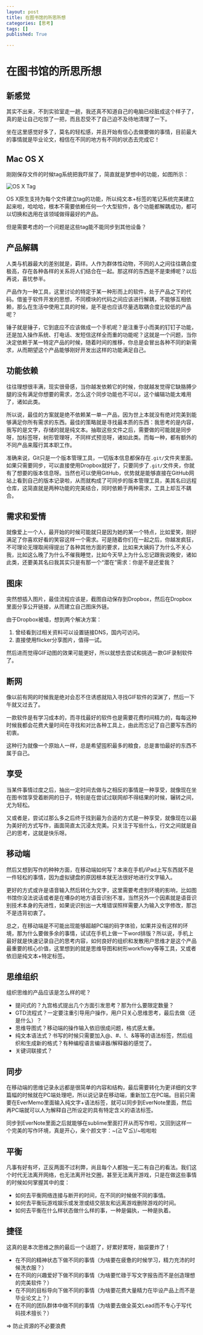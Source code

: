 ```yaml
---
layout: post
title: 在图书馆的所思所想
categories: [思考]
tags: []
published: True

---
```


# 在图书馆的所思所想

## 新感觉

其实不出来，不到实验室走一趟，我还真不知道自己的电脑已经脏成这个样子了，真的是让自己吃惊了一把，而且忍受不了自己迫不及待地清理了一下。

坐在这里感觉好多了，莫名的轻松感，并且开始有信心去做要做的事情，目前最大的事情就是毕业论文，相信在不同的地方有不同的状态去完成它！

## Mac OS X

刚刚保存文件的时候tag系统把我吓尿了，简直就是梦想中的功能，如图所示：

![OS X Tag](file:///Users/Thoughtworks/FarBox/blog.jimmylv.info/_image/2015-05-18/16-05-20.png)

OS X原生支持为每个文件建立tag的功能，所以纯文本+标签的笔记系统完美建立起来啦，哈哈哈，根本不需要依赖任何一个大型软件，各个功能都解耦成功，都可以切换和选用在该领域做得最好的产品。

但是需要考虑的一个问题是这些tag能不能同步到其他设备？

## 产品解耦

人类与机器最大的差别就是，羁绊。人作为群体性动物，不同的人之间往往耦合度极高，存在各种各样的关系将人们结合在一起。那这样的东西是不是束缚呢？以后再说，喜忧参半。

产品作为一种工具，这里讨论的特定于某一种形而上的软件，处于产品之下的代码。借鉴于软件开发的思想，不同模块的代码之间应该进行解耦，不能够互相依赖，那么在生活中使用工具的时候，是不是也应该尽量选取耦合度比较低的产品呢？

锤子就是锤子，它到底应不应该做成一个手机呢？是注重于小而美的钉钉子功能，还是加入操作系统、打电话、发短信这样全而重的功能呢？这就是一个问题，当你决定依赖于某一特定产品的时候，随着时间的推移，你总是会冒出各种不同的新需求，从而期望这个产品能够刚好开发出这样的功能满足自己。

## 功能依赖

往往理想很丰满，现实很骨感，当你越发依赖它的时候，你就越发觉得它缺胳膊少腿的没有满足你想要的需求，怎么这个同步功能也不可以，这个编辑功能太难用了，诸如此类。

所以说，最佳的方案就是绝不依赖某一单一产品，因为世上本就没有绝对完美到能够满足你所有需求的东西。最佳的策略就是寻找最本质的东西：我思考的是内容，我写的是文字，存储的就是纯文本。抽取这些文件之后，需要做的可能就是同步呀，加标签呀，树形管理呀，不同样式预览呀，诸如此类。而每一种，都有额外的不同产品来履行其本职工作。

准确来说，Git只是一个版本管理工具，一切版本信息都保存在`.git/`文件夹里面。如果只需要同步，可以直接使用Dropbox就好了，只要同步了`.git/`文件夹，你就有了想要的版本信息呀。当然也可以使用GitHub，优势就是能够直接在GitHub网站上看到自己的版本记录啦，从而就构成了可同步的版本管理工具，美其名曰远程仓库，这简直就是两种功能的完美结合，同时依赖于两种需求，工具上却互不耦合。

## 需求和爱情

就像爱上一个人，最开始的时候可能就只是因为她的某一个特点，比如爱笑，刚好满足了你喜欢好看的笑容这样一个需求。可是随着你们在一起之后，你越发疯狂，不可理论无理取闹得提出了各种其他方面的要求，比如来大姨妈了为什么不关心我，比如这么晚了为什么不催我睡觉，比如今天早上为什么忘记跟我说晚安，诸如此类，还要美其名曰我其实只是有那一个“潜在”需求：你是不是还爱我？

## 图床

突然想插入图片，最佳流程应该是，截图自动保存到Dropbox，然后在Dropbox里面分享公开链接，从而建立自己图床外链。

由于Dropbox被墙，想到两个解决方案：

1. 曾经看到过相关资料可以设置链接DNS，国内可访问。
2. 直接使用flicker分享图片，值得一试。

然后进而觉得GIF动图的效果可能更好，所以就想去尝试和挑选一款GIF录制软件了。

## 断网

像以前有网的时候我是绝对会忍不住诱惑就陷入寻找GIF软件的深渊了，然后一下午就又过去了。

一款软件是有学习成本的，而寻找最好的软件也是需要花费时间精力的，每每这种时候我都会花费大量时间在寻找和对比各种工具上，由此而忘记了自己要写东西的初衷。

这种行为就像一个原始人一样，总是希望囤积最多的粮食，总是害怕最好的东西不属于自己。

## 享受

当某件事情过度之后，抽出一定时间去做与之相反的事情是一种享受，就像现在坐在图书馆享受着断网的日子，特别是在尝试过联网却不得结果的时候，辗转之间，尤为轻松。

又或者是，尝试过那么多之后终于找到最为合适的方式是一种享受，就像现在以最为美好的方式写作，画面简直太沉浸太完美。只关注于写些什么，行文之间就是自己的思考，这就是快乐呀。

## 移动端

然后又想到写作的种种方面，在移动端如何写？本来在手机/iPad上写东西就不是一件轻松的事情，因为虚拟键盘的原因根本就无法很好地进行文字输入。

更好的方式或许是语音输入然后转化为文字，这里需要考虑到环境的影响，比如图书馆你没法说话或者是在嘈杂的地方语音识别不准，当然另外一个因素就是语音识别技术本身的先进性，如果说识别出一大堆错误照样需要人为输入文字修改，那岂不是违背初衷了。

总之，在移动端是不可能出现能够超越PC端的码字体验，如果并没有这样的环境，那为什么要做多余的事情，试试在手机上做一下word排版？所以说，手机上最好就是快速记录自己的思考内容，如何良好的组织和发散用户思维才是这个产品最重要的核心价值，这里想到的就是思维导图和树形workflowy等等工具，又或者依旧是纯文本+特定标签。

## 思维组织

组织思维的产品应该是怎么样的呢？

- 提问式的？九宫格式提出几个方面引发思考？那为什么要限定数量？
- GTD流程式？一定要注重引导用户操作，用户只关心思维思考，最后去做（还是什么）？
- 思维导图式？移动端的操作输入依旧很成问题，格式感太重。
- 纯文本语法式？书写的时候只需要加入@、#、!、&等等的语法标签，然后组织和生成新的格式？有种编程语言编译器/解释器的感觉了。
- 关键词联接式？

## 同步

在移动端的思维记录永远都是很简单的内容和结构，最后需要转化为更详细的文字篇幅的时候就在PC端处理吧，所以说记录在移动端，重新加工在PC端。目前只需要在EverMemo里面输入纯文字+语法标签，就可以同步到EverNote里面，然后再PC端就可以人为解释自己所设定的具有特定含义的语法标签。

同步到EverNote里面之后就能够在sublime里面打开从而写作啦，又回到这样一个完美的写作环境，真是开心，来个颜文字：~\(≧▽≦)/~啦啦啦

## 平衡

凡事有好有坏，正反两面不过利弊，尚且每个人都独一无二有自己的看法。我们这个时代无法离开网络，也无法离开社交圈，甚至无法离开游戏，只是在做这些事情的时候如何掌握其中的度：

- 如何去平衡网络连接与断开的时间，在不同的时候做不同的事情。
- 如何去平衡玩游戏娱乐或发泄或结交朋友和远离游戏删除游戏的时间。
- 如何去平衡在什么样状态做什么样的事，一种是偏执，一种是执着。

## 捷径

这真的是本次思维之旅的最后一个话题了，好累好累呀，脑袋要炸了！

- 在不同的精神状态下做不同的事情（为啥要在疲惫的时候学习，精力充沛的时候洗衣服？）
- 在不同的兴趣爱好下做不同的事情（为啥要忙碌于写文字报告而不是创造理想的完美软件？）
- 在不同的目标导向下做不同的事情（为啥要花费大量精力在毕设产品上而不是毕业论文上？）
- 在不同的团队群体中做不同的事情（为啥要去做全英文Lead而不专心于写代码技术擅长？）

=> 防止资源的不必要浪费



